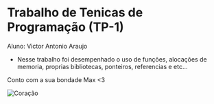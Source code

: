 # Trabalho de Tenicas de Programação (TP-1)
 Aluno: Victor Antonio Araujo

* Nesse trabalho foi desempenhado o uso de funções, alocações de memoria, proprias bibliotecas, ponteiros, referencias e etc...

Conto com a sua bondade Max <3 

![Coração](https://i.imgur.com/NbM4vpng.jpg)
